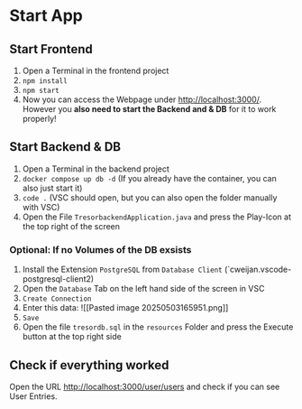 # Start App
## Start Frontend
1. Open a Terminal in the frontend project
2. `npm install`
3. `npm start`
4. Now you can access the Webpage under [http://localhost:3000/](http://localhost:3000/). However you **also need to start the Backend and & DB** for it to work properly!
## Start Backend & DB
1. Open a Terminal in the backend project
2. `docker compose up db -d` (If you already have the container, you can also just start it)
3. `code .` (VSC should open, but you can also open the folder manually with VSC)
4. Open the File `TresorbackendApplication.java` and press the Play-Icon at the top right of the screen
### Optional: If no Volumes of the DB exsists
1. Install the Extension `PostgreSQL` from `Database Client` (`cweijan.vscode-postgresql-client2)
2. Open the `Database` Tab on the left hand side of the screen in VSC
3. `Create Connection`
4. Enter this data: ![[Pasted image 20250503165951.png]]
5. `Save`
6. Open the file `tresordb.sql` in the `resources` Folder and press the Execute button at the top right side
## Check if everything worked
Open the URL [http://localhost:3000/user/users](http://localhost:3000/user/users) and check if you can see User Entries.